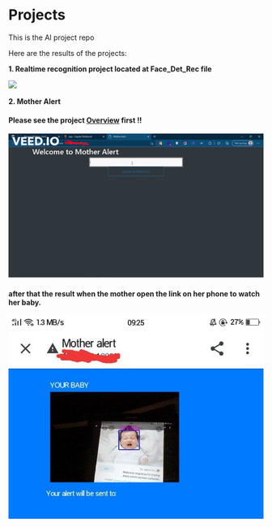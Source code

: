 # Projects
This is the AI project repo

Here are the results of the projects:

**1. Realtime recognition project located at Face_Det_Rec file**

![](https://github.com/FatmAhmedM/Projects/blob/main/Face_Det_Rec/face_recognition/presult.gif)

**2. Mother Alert**

#### Please see the project [Overview](https://github.com/FatmAhmedM/Projects/blob/main/Mother_alert/app_info/Overview.md) first !!

![](https://github.com/FatmAhmedM/Projects/blob/main/Mother_alert/app_info/mother_alert.gif)

#### after that the result when the mother open the link on her phone to watch her baby.

![](https://github.com/FatmAhmedM/Projects/blob/main/Mother_alert/app_info/motheralert.jpeg)
